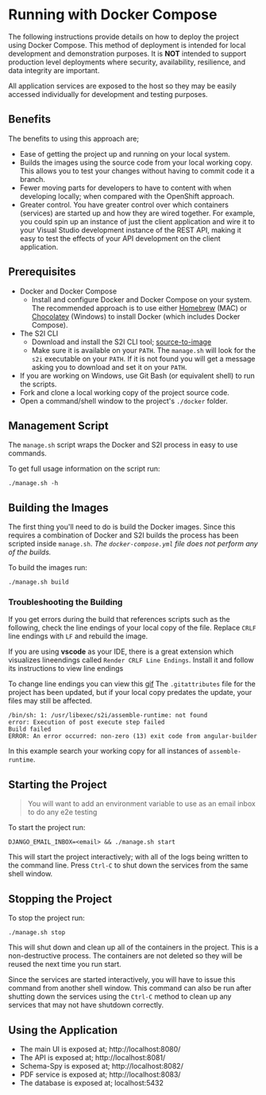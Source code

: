 # Running with Docker Compose

The following instructions provide details on how to deploy the project using Docker Compose.  This method of deployment is intended for local development and demonstration purposes.  It is **NOT** intended to support production level deployments where security, availability, resilience, and data integrity are important.

All application services are exposed to the host so they may be easily accessed individually for development and testing purposes.

## Benefits

The benefits to using this approach are;
* Ease of getting the project up and running on your local system.
* Builds the images using the source code from your local working copy.  This allows you to test your changes without having to commit code it a branch.
* Fewer moving parts for developers to have to content with when developing locally; when compared with the OpenShift approach.
* Greater control.  You have greater control over which containers (services) are started up and how they are wired together.  For example, you could spin up an instance of just the client application and wire it to your Visual Studio development instance of the REST API, making it easy to test the effects of your API development on the client application.

## Prerequisites

* Docker and Docker Compose
  * Install and configure Docker and Docker Compose on your system.  The recommended approach is to use either [Homebrew](https://brew.sh/) (MAC) or [Chocolatey](https://chocolatey.org/) (Windows) to install Docker (which includes Docker Compose).
* The S2I CLI
  * Download and install the S2I CLI tool; [source-to-image](https://github.com/openshift/source-to-image)
  * Make sure it is available on your `PATH`.  The `manage.sh` will look for the `s2i` executable on your `PATH`.  If it is not found you will get a message asking you to download and set it on your `PATH`.
* If you are working on Windows, use Git Bash (or equivalent shell) to run the scripts.
* Fork and clone a local working copy of the project source code.
* Open a command/shell window to the project's `./docker` folder.

## Management Script

The `manage.sh` script wraps the Docker and S2I process in easy to use commands.

To get full usage information on the script run:
```
./manage.sh -h
```
  
## Building the Images

The first thing you'll need to do is build the Docker images.  Since this requires a combination of Docker and S2I builds the process has been scripted inside `manage.sh`.  _The `docker-compose.yml` file does not perform any of the builds._

To build the images run:
```
./manage.sh build
```

### Troubleshooting the Building

If you get errors during the build that references scripts such as the following, check the line endings of your local copy of the file.  Replace `CRLF` line endings with `LF` and rebuild the image.

If you are using __vscode__ as your IDE, there is a great extension which visualizes lineendings called `Render CRLF Line Endings`. Install it and follow its instructions to view line endings

To change line endings you can view this [gif](./changing-lf-crlf.gif)
The `.gitattributes` file for the project has been updated, but if your local copy predates the update, your files may still be affected.

```
/bin/sh: 1: /usr/libexec/s2i/assemble-runtime: not found
error: Execution of post execute step failed
Build failed
ERROR: An error occurred: non-zero (13) exit code from angular-builder
```

In this example search your working copy for all instances of `assemble-runtime`.

## Starting the Project

> You will want to add an environment variable to use as an email inbox to do any e2e testing

To start the project run:
```
DJANGO_EMAIL_INBOX=<email> && ./manage.sh start
```

This will start the project interactively; with all of the logs being written to the command line.  Press `Ctrl-C` to shut down the services from the same shell window.

## Stopping the Project

To stop the project run:
```
./manage.sh stop
```

This will shut down and clean up all of the containers in the project.  This is a non-destructive process.  The containers are not deleted so they will be reused the next time you run start.

Since the services are started interactively, you will have to issue this command from another shell window.  This command can also be run after shutting down the services using the `Ctrl-C` method to clean up any services that may not have shutdown correctly.

## Using the Application

* The main UI is exposed at; http://localhost:8080/
* The API is exposed at; http://localhost:8081/
* Schema-Spy is exposed at; http://localhost:8082/
* PDF service is exposed at; http://localhost:8083/
* The database is exposed at; localhost:5432